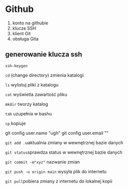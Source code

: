 Github
======

1. konto na githubie
1. klucze SSH
1. klient Git
1. obsługa Gita 

## generowanie klucza ssh

`ssh-keygen`

`cd` (change directory)
 zmienia katalogi

 `ls` wylistuj pliki z katalogu

 `cat` wyświetla zawartość pliku

`mkdir` tworzy katalog

`tab` uzupełnia w bashu

`cp` kopiuje

git config user.name "ugh" 
git config user.email "" 

`git add .`uaktualnia zmiany w wewnętrznej bazie danych

`git status`sprawdza status w wewnętrznej bazie danych

`git commit -m"xyz"`  nazwanie zmian 

`git push -u origin main` wysyła plik do internetu

`git pull`pobiera zmiany z internetu do lokalnej kopii
